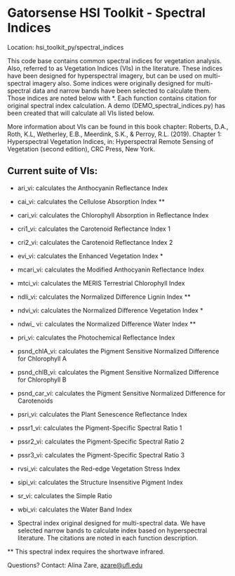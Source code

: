 # Gatorsense HSI Toolkit - Spectral Indices

Location: hsi_toolkit_py/spectral_indices

This code base contains common spectral indices for vegetation analysis. Also, referred to as Vegetation Indices (VIs) in the literature. These indices have been designed for hyperspectral imagery, but can be used on multi-spectral imagery also. Some indices were originally designed for multi-spectral data and narrow bands have been selected to calculate them. Those indices are noted below with *. Each function contains citation for original spectral index calculation. A demo (DEMO_spectral_indices.py) has been created that will calculate all VIs listed below. 

More information about VIs can be found in this book chapter: 
Roberts, D.A., Roth, K.L, Wetherley, E.B., Meerdink, S.K., & Perroy, R.L. (2019). Chapter 1: Hyperspectral Vegetation Indices, in: Hyperspectral Remote Sensing of Vegetation (second edition), CRC Press, New York.

## Current suite of VIs:
  * ari_vi: calculates the Anthocyanin Reflectance Index
  * cai_vi: calculates the Cellulose Absorption Index **
  * cari_vi: calculates the Chlorophyll Absorption in Reflectance Index
  * cri1_vi: calculates the Carotenoid Reflectance Index 1
  * cri2_vi: calculates the Carotenoid Reflectance Index 2
  * evi_vi: calculates the Enhanced Vegetation Index *
  * mcari_vi: calculates the Modified Anthocyanin Reflectance Index
  * mtci_vi: calculates the MERIS Terrestrial Chlorophyll Index
  * ndli_vi: calculates the Normalized Difference Lignin Index **
  * ndvi_vi: calculates the Normalized Difference Vegetation Index *
  * ndwi_ vi: calculates the Normalized Difference Water Index **
  * pri_vi: calculates the Photochemical Reflectance Index
  * psnd_chlA_vi: calculates the Pigment Sensitive Normalized Difference for Chlorophyll A
  * psnd_chlB_vi: calculates the Pigment Sensitive Normalized Difference for Chlorophyll B
  * psnd_car_vi: calculates the Pigment Sensitive Normalized Difference for Carotenoids 
  * psri_vi: calculates the Plant Senescence Reflectance Index
  * pssr1_vi: calculates the Pigment-Specific Spectral Ratio 1
  * pssr2_vi: calculates the Pigment-Specific Spectral Ratio 2
  * pssr3_vi: calculates the Pigment-Specific Spectral Ratio 3
  * rvsi_vi: calculates the Red-edge Vegetation Stress Index
  * sipi_vi: calculates the Structure Insensitive Pigment Index
  * sr_vi: calculates the Simple Ratio
  * wbi_vi: calculates the Water Band Index

* Spectral index original designed for multi-spectral data. We have selected narrow bands to calculate index based on hyperspectral literature. The citations are noted in each function description.

** This spectral index requires the shortwave infrared. 
	
Questions? Contact: Alina Zare, azare@ufl.edu
